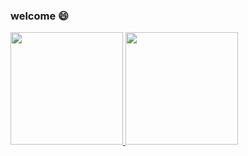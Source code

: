 ### welcome :smile:

<p align="left">
<a href="https://github.com/rangercyh">
  <img height="180em" src="http://github-readme-stats-297iu7g48-rangercyh.vercel.app/api/top-langs/?username=rangercyh&layout=compact&langs_count=8&theme=algolia"/>
  <img height="180em" src="http://github-readme-stats-297iu7g48-rangercyh.vercel.app/api?username=rangercyh&show_icons=true&theme=algolia&include_all_commits=true&count_private=true"/>
</a>
</p>
